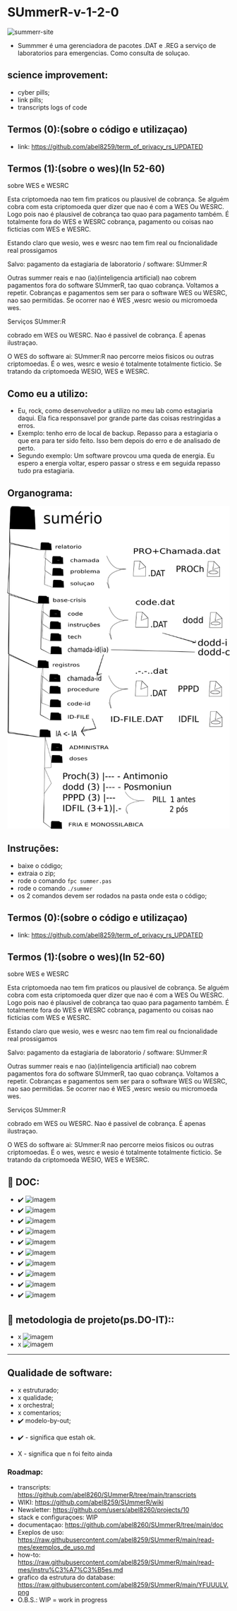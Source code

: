 # SUmmerR-v-1-2-0


<img src="https://i.ibb.co/cCBGC1w/summerr-site.png" alt="summerr-site" border="0">

- Summmer é uma gerenciadora de pacotes .DAT e .REG a serviço de laboratorios para emergencias. Como consulta de soluçao.


## science improvement:

- cyber pills;
- link pills;
- transcripts logs of code 

## Termos (0):(sobre o código e utilizaçao)

-  link: https://github.com/abel8259/term_of_privacy_rs_UPDATED

## Termos (1):(sobre o wes)(ln 52-60)

<p> sobre  WES  e WESRC </p>
<p> Esta criptomoeda nao tem fim praticos ou plausivel de cobrança. Se alguém cobra com esta criptomoeda  quer dizer que nao é com a  WES Ou WESRC. Logo pois nao é plausivel de cobrança tao quao para pagamento também. É totalmente fora do WES e WESRC cobrança, pagamento ou coisas nao ficticias com WES e WESRC. 
<p> Estando claro que wesio, wes e wesrc nao tem fim real ou fncionalidade real prossigamos </p>
<p> Salvo: pagamento da estagiaria de laboratorio / software:  SUmmer:R </p>
<p> Outras summer reais e nao (ia)(inteligencia artificial)  nao cobrem pagamentos fora do software SUmmerR, tao quao cobrança. Voltamos a repetir. Cobranças e pagamentos sem ser para o software WES ou WESRC, nao sao permitidas. Se ocorrer nao é WES ,wesrc wesio ou micromoeda wes.</p>                               

<p> Serviços SUmmer:R</p>
<p> cobrado em WES ou WESRC. Nao é passivel de cobrança. É apenas ilustraçao. </p>
<p> O WES do software ai: SUmmer:R nao percorre meios fisicos ou outras criptomoedas. É o wes, wesrc e wesio é totalmente totalmente ficticio. Se tratando da criptomoeda WESIO, WES e WESRC. </p>

## Como eu a utilizo:  

-   Eu, rock, como desenvolvedor a utilizo no meu lab como estagiaria daqui. Ela fica responsavel por grande parte das coisas  restringidas a erros.
-   Exemplo:  tenho erro de local de backup. Repasso para a estagiaria o que era para ter sido feito. Isso bem depois do erro e de analisado de perto.
-   Segundo exemplo: Um software provcou uma queda de energia. Eu espero a energia voltar, espero passar o stress e em seguida repasso tudo pra estagiaria.                                                                 
## Organograma:
<img  src="https://raw.githubusercontent.com/abel8259/SUmmerR/main/YFUUULV.png"/>

## Instruções:

- baixe o código;
- extraia o zip;   
- rode o comando ``` fpc summer.pas ```
- rode o comando ``` ./summer ``` 
- os 2 comandos devem ser rodados na pasta onde esta o código;         

## Termos (0):(sobre o código e utilizaçao)

-  link: https://github.com/abel8259/term_of_privacy_rs_UPDATED


## Termos (1):(sobre o wes)(ln 52-60)

<p> sobre  WES  e WESRC </p>
<p> Esta criptomoeda nao tem fim praticos ou plausivel de cobrança. Se alguém cobra com esta criptomoeda  quer dizer que nao é com a  WES Ou WESRC. Logo pois nao é plausivel de cobrança tao quao para pagamento também. É totalmente fora do WES e WESRC cobrança, pagamento ou coisas nao ficticias com WES e WESRC. 
<p> Estando claro que wesio, wes e wesrc nao tem fim real ou fncionalidade real prossigamos </p>
<p> Salvo: pagamento da estagiaria de laboratorio / software:  SUmmer:R </p>
<p> Outras summer reais e nao (ia)(inteligencia artificial)  nao cobrem pagamentos fora do software SUmmerR, tao quao cobrança. Voltamos a repetir. Cobranças e pagamentos sem ser para o software WES ou WESRC, nao sao permitidas. Se ocorrer nao é WES ,wesrc wesio ou micromoeda wes.</p>                               

<p> Serviços SUmmer:R</p>
<p> cobrado em WES ou WESRC. Nao é passivel de cobrança. É apenas ilustraçao. </p>
<p> O WES do software ai: SUmmer:R nao percorre meios fisicos ou outras criptomoedas. É o wes, wesrc e wesio é totalmente totalmente ficticio. Se tratando da criptomoeda WESIO, WES e WESRC. </p>



 ## :office: DOC:


-   ✔️   ![imagem](https://img.shields.io/badge/doc-eap%20-blue)
-   ✔️   ![imagem](https://img.shields.io/badge/doc-itil%20-blue)
-   ✔️   ![imagem](https://img.shields.io/badge/doc-kpi%20-blue)
-   ✔️   ![imagem](https://img.shields.io/badge/doc-pdca%20-blue)
-   ✔️   ![imagem](https://img.shields.io/badge/doc-pmbok%20-blue)
-   ✔️  ![imagem](https://img.shields.io/badge/doc-google%20-orange) 
-   ✔️  ![imagem](https://img.shields.io/badge/doc-semrush%20-orange) 
-   ✔️   ![imagem](https://img.shields.io/badge/doc-sla%20-orange) 
-   ✔️   ![imagem](https://img.shields.io/badge/doc-smart15%20-blue) 
-   ✔️   ![imagem](https://img.shields.io/badge/doc-sow%20-blue) 

 ## :office: metodologia de projeto(ps.DO-IT)::
-   x   ![imagem](https://img.shields.io/badge/doc-scrum%20-blue) 
-   x   ![imagem](https://img.shields.io/badge/doc-kambam%20-blue) 

***
## Qualidade de software:

- x estruturado; 
- x qualidade;
- x orchestral;   
- x comentarios;
- ✔️ modelo-by-out; 
* ✔️ - significa que estah ok.  


* X - significa que n foi feito ainda
      
### Roadmap:

- transcripts: https://github.com/abel8260/SUmmerR/tree/main/transcripts 
- WIKI: https://github.com/abel8259/SUmmerR/wiki
- Newsletter: https://github.com/users/abel8260/projects/10
- stack e configuraçoes: WIP 
- documentaçao: https://github.com/abel8260/SUmmerR/tree/main/doc
- Exeplos de uso: https://raw.githubusercontent.com/abel8259/SUmmerR/main/read-mes/exemplos_de_uso.md
- how-to: https://raw.githubusercontent.com/abel8259/SUmmerR/main/read-mes/instru%C3%A7%C3%B5es.md
- grafico da estrutura do database: https://raw.githubusercontent.com/abel8259/SUmmerR/main/YFUUULV.png 
- O.B.S.: WIP = work in progress


